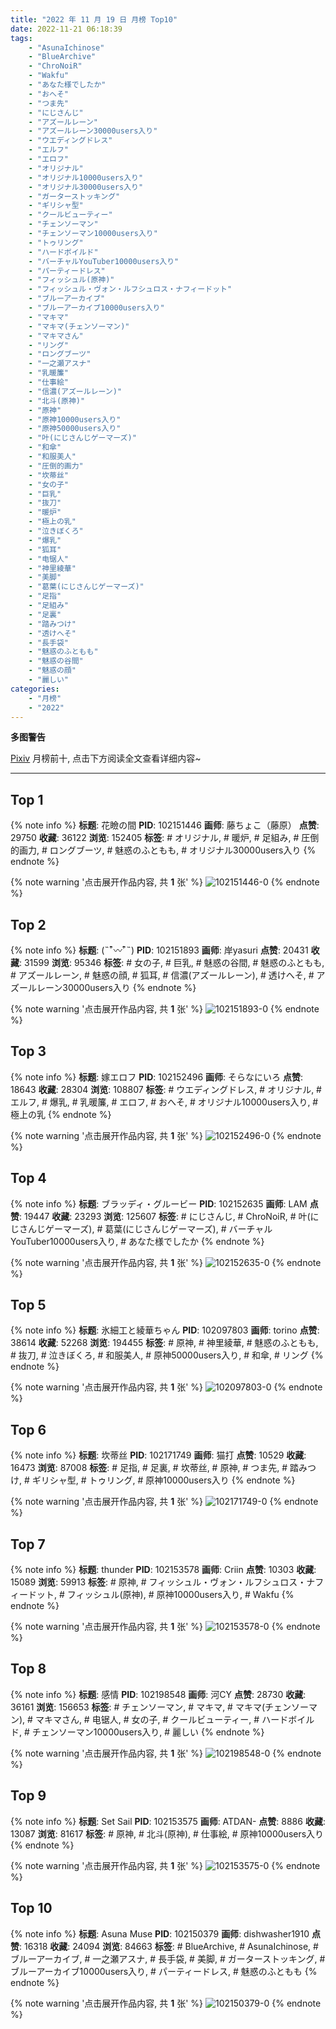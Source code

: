 ```yaml
---
title: "2022 年 11 月 19 日 月榜 Top10"
date: 2022-11-21 06:18:39
tags:
    - "AsunaIchinose"
    - "BlueArchive"
    - "ChroNoiR"
    - "Wakfu"
    - "あなた様でしたか"
    - "おへそ"
    - "つま先"
    - "にじさんじ"
    - "アズールレーン"
    - "アズールレーン30000users入り"
    - "ウエディングドレス"
    - "エルフ"
    - "エロフ"
    - "オリジナル"
    - "オリジナル10000users入り"
    - "オリジナル30000users入り"
    - "ガーターストッキング"
    - "ギリシャ型"
    - "クールビューティー"
    - "チェンソーマン"
    - "チェンソーマン10000users入り"
    - "トゥリング"
    - "ハードボイルド"
    - "バーチャルYouTuber10000users入り"
    - "パーティードレス"
    - "フィッシュル(原神)"
    - "フィッシュル・ヴォン・ルフシュロス・ナフィードット"
    - "ブルーアーカイブ"
    - "ブルーアーカイブ10000users入り"
    - "マキマ"
    - "マキマ(チェンソーマン)"
    - "マキマさん"
    - "リング"
    - "ロングブーツ"
    - "一之瀬アスナ"
    - "乳暖簾"
    - "仕事絵"
    - "信濃(アズールレーン)"
    - "北斗(原神)"
    - "原神"
    - "原神10000users入り"
    - "原神50000users入り"
    - "叶(にじさんじゲーマーズ)"
    - "和傘"
    - "和服美人"
    - "圧倒的画力"
    - "坎蒂丝"
    - "女の子"
    - "巨乳"
    - "抜刀"
    - "暖炉"
    - "極上の乳"
    - "泣きぼくろ"
    - "爆乳"
    - "狐耳"
    - "电锯人"
    - "神里綾華"
    - "美脚"
    - "葛葉(にじさんじゲーマーズ)"
    - "足指"
    - "足組み"
    - "足裏"
    - "踏みつけ"
    - "透けへそ"
    - "長手袋"
    - "魅惑のふともも"
    - "魅惑の谷間"
    - "魅惑の顔"
    - "麗しい"
categories:
    - "月榜"
    - "2022"
---
```


<i class="fa fa-triangle-exclamation"></i>**多图警告**<i class="fa fa-triangle-exclamation"></i>

[Pixiv](https://www.pixiv.net/) 月榜前十, 点击下方阅读全文查看详细内容~

<!-- more -->

---

## Top 1

{% note info %}
**标题**: 花瞼の間
**PID**: 102151446 **画师**: 藤ちょこ（藤原）
**点赞**: 29750 **收藏**: 36122 **浏览**: 152405
**标签**: # オリジナル, # 暖炉, # 足組み, # 圧倒的画力, # ロングブーツ, # 魅惑のふともも, # オリジナル30000users入り
{% endnote %}

{% note warning '点击展开作品内容, 共 **1** 张' %}
![102151446-0](https://i.pixiv.re/img-original/img/2022/10/23/00/00/19/102151446_p0.png)
{% endnote %}

## Top 2

{% note info %}
**标题**: (˵¯͒〰¯͒˵)
**PID**: 102151893 **画师**: 岸yasuri
**点赞**: 20431 **收藏**: 31599 **浏览**: 95346
**标签**: # 女の子, # 巨乳, # 魅惑の谷間, # 魅惑のふともも, # アズールレーン, # 魅惑の顔, # 狐耳, # 信濃(アズールレーン), # 透けへそ, # アズールレーン30000users入り
{% endnote %}

{% note warning '点击展开作品内容, 共 **1** 张' %}
![102151893-0](https://i.pixiv.re/img-original/img/2022/10/23/00/08/49/102151893_p0.png)
{% endnote %}

## Top 3

{% note info %}
**标题**: 嫁エロフ
**PID**: 102152496 **画师**: そらなにいろ
**点赞**: 18643 **收藏**: 28304 **浏览**: 108807
**标签**: # ウエディングドレス, # オリジナル, # エルフ, # 爆乳, # 乳暖簾, # エロフ, # おへそ, # オリジナル10000users入り, # 極上の乳
{% endnote %}

{% note warning '点击展开作品内容, 共 **1** 张' %}
![102152496-0](https://i.pixiv.re/img-original/img/2022/10/23/00/27/26/102152496_p0.png)
{% endnote %}

## Top 4

{% note info %}
**标题**: ブラッディ・グルービー
**PID**: 102152635 **画师**: LAM
**点赞**: 19447 **收藏**: 23293 **浏览**: 125607
**标签**: # にじさんじ, # ChroNoiR, # 叶(にじさんじゲーマーズ), # 葛葉(にじさんじゲーマーズ), # バーチャルYouTuber10000users入り, # あなた様でしたか
{% endnote %}

{% note warning '点击展开作品内容, 共 **1** 张' %}
![102152635-0](https://i.pixiv.re/img-original/img/2022/10/23/00/31/41/102152635_p0.jpg)
{% endnote %}

## Top 5

{% note info %}
**标题**: 氷細工と綾華ちゃん
**PID**: 102097803 **画师**: torino
**点赞**: 38614 **收藏**: 52268 **浏览**: 194455
**标签**: # 原神, # 神里綾華, # 魅惑のふともも, # 抜刀, # 泣きぼくろ, # 和服美人, # 原神50000users入り, # 和傘, # リング
{% endnote %}

{% note warning '点击展开作品内容, 共 **1** 张' %}
![102097803-0](https://i.pixiv.re/img-original/img/2022/10/21/00/00/11/102097803_p0.jpg)
{% endnote %}

## Top 6

{% note info %}
**标题**: 坎蒂丝
**PID**: 102171749 **画师**: 猫打
**点赞**: 10529 **收藏**: 16473 **浏览**: 87008
**标签**: # 足指, # 足裏, # 坎蒂丝, # 原神, # つま先, # 踏みつけ, # ギリシャ型, # トゥリング, # 原神10000users入り
{% endnote %}

{% note warning '点击展开作品内容, 共 **1** 张' %}
![102171749-0](https://i.pixiv.re/img-original/img/2022/10/23/18/35/35/102171749_p0.jpg)
{% endnote %}

## Top 7

{% note info %}
**标题**: thunder
**PID**: 102153578 **画师**: Criin
**点赞**: 10303 **收藏**: 15089 **浏览**: 59913
**标签**: # 原神, # フィッシュル・ヴォン・ルフシュロス・ナフィードット, # フィッシュル(原神), # 原神10000users入り, # Wakfu
{% endnote %}

{% note warning '点击展开作品内容, 共 **1** 张' %}
![102153578-0](https://i.pixiv.re/img-original/img/2022/10/23/10/30/11/102153578_p0.jpg)
{% endnote %}

## Top 8

{% note info %}
**标题**: 感情
**PID**: 102198548 **画师**: 河CY
**点赞**: 28730 **收藏**: 36161 **浏览**: 156653
**标签**: # チェンソーマン, # マキマ, # マキマ(チェンソーマン), # マキマさん, # 电锯人, # 女の子, # クールビューティー, # ハードボイルド, # チェンソーマン10000users入り, # 麗しい
{% endnote %}

{% note warning '点击展开作品内容, 共 **1** 张' %}
![102198548-0](https://i.pixiv.re/img-original/img/2022/10/24/17/59/42/102198548_p0.jpg)
{% endnote %}

## Top 9

{% note info %}
**标题**: Set Sail
**PID**: 102153575 **画师**: ATDAN-
**点赞**: 8886 **收藏**: 13087 **浏览**: 81617
**标签**: # 原神, # 北斗(原神), # 仕事絵, # 原神10000users入り
{% endnote %}

{% note warning '点击展开作品内容, 共 **1** 张' %}
![102153575-0](https://i.pixiv.re/img-original/img/2022/10/23/01/05/23/102153575_p0.jpg)
{% endnote %}

## Top 10

{% note info %}
**标题**: Asuna Muse
**PID**: 102150379 **画师**: dishwasher1910
**点赞**: 16318 **收藏**: 24094 **浏览**: 84663
**标签**: # BlueArchive, # AsunaIchinose, # ブルーアーカイブ, # 一之瀬アスナ, # 長手袋, # 美脚, # ガーターストッキング, # ブルーアーカイブ10000users入り, # パーティードレス, # 魅惑のふともも
{% endnote %}

{% note warning '点击展开作品内容, 共 **1** 张' %}
![102150379-0](https://i.pixiv.re/img-original/img/2022/10/22/23/32/05/102150379_p0.jpg)
{% endnote %}
